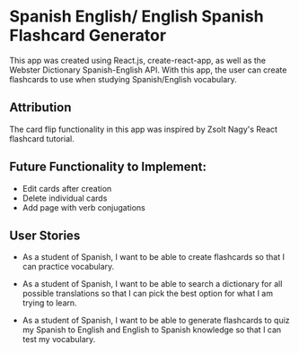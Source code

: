 # Spanish English/ English Spanish Flashcard Generator

This app was created using React.js, create-react-app, as well as the Webster Dictionary Spanish-English API. With this app, the user can create flashcards to use when studying Spanish/English vocabulary.

## Attribution

The card flip functionality in this app was inspired by Zsolt Nagy's React flashcard tutorial.

## Future Functionality to Implement:
* Edit cards after creation
* Delete individual cards
* Add page with verb conjugations

## User Stories

* As a student of Spanish, I want to be able to create flashcards so that I can practice vocabulary. 

* As a student of Spanish, I want to be able to search a dictionary for all possible translations so that I can pick the best option for what I am trying to learn. 

* As a student of Spanish, I want to be able to generate flashcards to quiz my Spanish to English and English to Spanish knowledge so that I can test my vocabulary. 